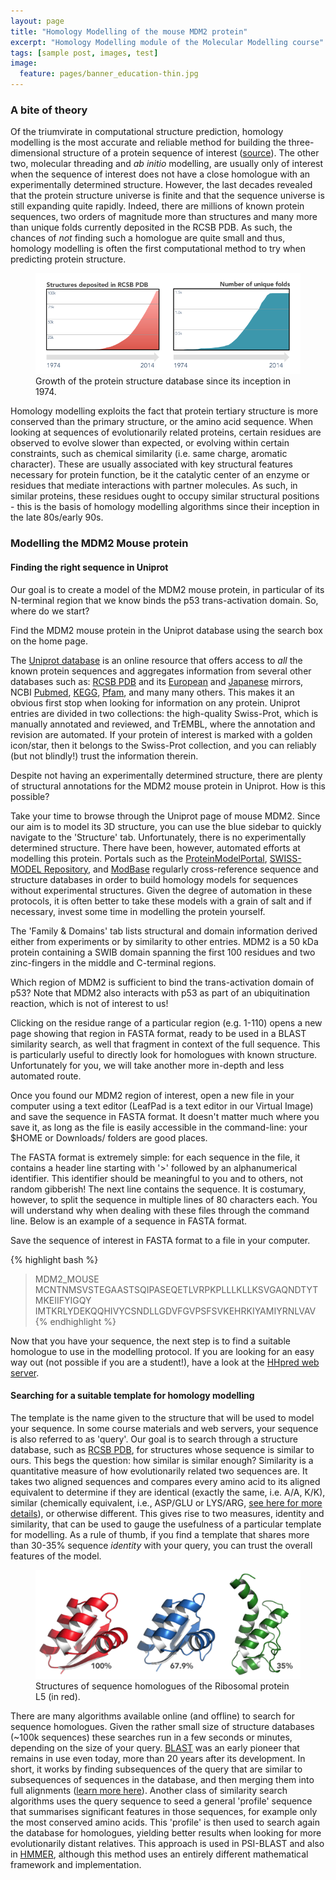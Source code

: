 ```yaml
---
layout: page
title: "Homology Modelling of the mouse MDM2 protein"
excerpt: "Homology Modelling module of the Molecular Modelling course"
tags: [sample post, images, test]
image:
  feature: pages/banner_education-thin.jpg
---
```


### A bite of theory
Of the triumvirate in computational structure prediction, homology modelling is the most accurate 
and reliable method for building the three-dimensional structure of a protein sequence of interest
([source](http://salilab.org/modeller/downloads/marc-bozi.pdf)). The other two, molecular threading 
and *ab initio* modelling, are usually only of interest when the sequence of interest does not have
a close homologue with an experimentally determined structure. However, the last decades revealed 
that the protein structure universe is finite and that the sequence universe is still expanding quite 
rapidly. Indeed, there are millions of known protein sequences, two orders of magnitude more than 
structures and many more than unique folds currently deposited in the RCSB PDB. As such, the 
chances of *not* finding such a homologue are quite small and thus, homology modelling is often the
first computational method to try when predicting protein structure.

<figure>
    <a href="/images/molmod/rcsb-statistics.png"><img src="/images/molmod/rcsb-statistics.png"></a>
    <figcaption>Growth of the protein structure database since its inception in 1974.</figcaption>
</figure>

Homology modelling exploits the fact that protein tertiary structure is more conserved than the 
primary structure, or the amino acid sequence. When looking at sequences of evolutionarily related 
proteins, certain residues are observed to evolve slower than expected, or evolving within certain
constraints, such as chemical similarity (i.e. same charge, aromatic character). These are usually 
associated with key structural features necessary for protein function, be it the catalytic center of
an enzyme or residues that mediate interactions with partner molecules. As such, in similar proteins,
these residues ought to occupy similar structural positions - this is the basis of homology modelling
algorithms since their inception in the late 80s/early 90s.

### Modelling the MDM2 Mouse protein

#### Finding the right sequence in Uniprot

Our goal is to create a model of the MDM2 mouse protein, in particular of its N-terminal region that
we know binds the p53 trans-activation domain. So, where do we start?

<a class="prompt prompt-info">
	Find the MDM2 mouse protein in the Uniprot database using the search box on the home page.
</a>

The [Uniprot database](http://www.uniprot.org) is an online resource that offers access to *all* the
known protein sequences and aggregates information from several other databases such as:
[RCSB PDB](http://www.rcsb.org) and its [European](http://www.ebi.ac.uk/pdbe) and 
[Japanese](http://www.pdbj.org) mirrors, NCBI [Pubmed](http://www.pubmed.org), [KEGG](http://www.genome.jp/kegg/),
[Pfam](http://pfam.xfam.org/), and many many others. This makes it an obvious first stop when looking
for information on any protein. Uniprot entries are divided in two collections: the high-quality 
Swiss-Prot, which is manually annotated and reviewed, and TrEMBL, where the annotation and revision 
are automated. If your protein of interest is marked with a golden icon/star, then it belongs to the
Swiss-Prot collection, and you can reliably (but not blindly!) trust the information therein.

<a class="prompt prompt-question">
	Despite not having an experimentally determined structure, there are plenty of structural 
	annotations for the MDM2 mouse protein in Uniprot. How is this possible?
</a>

Take your time to browse through the Uniprot page of mouse MDM2. Since our aim is to model its 3D
structure, you can use the blue sidebar to quickly navigate to the 'Structure' tab. Unfortunately,
there is no experimentally determined structure. There have been, however, automated efforts at
modelling this protein. Portals such as the [ProteinModelPortal](http://www.proteinmodelportal.org/),
[SWISS-MODEL Repository](http://swissmodel.expasy.org/), and
[ModBase](http://modbase.compbio.ucsf.edu/modbase-cgi/index.cgi) regularly cross-reference sequence 
and structure databases in order to build homology models for sequences without experimental
structures. Given the degree of automation in these protocols, it is often better to take these 
models with a grain of salt and if necessary, invest some time in modelling the protein yourself.

The 'Family & Domains' tab lists structural and domain information derived either from experiments 
or by similarity to other entries. MDM2 is a 50 kDa protein containing a SWIB domain spanning the 
first 100 residues and two zinc-fingers in the middle and C-terminal regions. 

<a class="prompt prompt-question">
	Which region of MDM2 is sufficient to bind the trans-activation domain of p53?
</a>
<a class="prompt prompt-attention">
	Note that MDM2 also interacts with p53 as part of an ubiquitination reaction, which is not of
	interest to us!
</a>

Clicking on the residue range of a particular region (e.g. 1-110) opens a new page showing that 
region in FASTA format, ready to be used in a BLAST similarity search, as well that fragment in 
context of the full sequence. This is particularly useful to directly look for homologues with known
structure. Unfortunately for you, we will take another more in-depth and less automated route.

Once you found our MDM2 region of interest, open a new file in your computer using a text editor 
(LeafPad is a text editor in our Virtual Image) and save the sequence in FASTA format. It doesn't
matter much where you save it, as long as the file is easily accessible in the command-line: your
$HOME or Downloads/ folders are good places.

The FASTA format is extremely simple: for each sequence in the file, it contains a header line 
starting with '>' followed by an alphanumerical identifier. This identifier should be meaningful to 
you and to others, not random gibberish! The next line contains the sequence. It is costumary, 
however, to split the sequence in multiple lines of 80 characters each. You will understand why when
dealing with these files through the command line. Below is an example of a sequence in FASTA format.

<a class="prompt prompt-info">
	Save the sequence of interest in FASTA format to a file in your computer.
</a> 

{% highlight bash %}
>MDM2_MOUSE
MCNTNMSVSTEGAASTSQIPASEQETLVRPKPLLLKLLKSVGAQNDTYTMKEIIFYIGQY
IMTKRLYDEKQQHIVYCSNDLLGDVFGVPSFSVKEHRKIYAMIYRNLVAV
{% endhighlight %}

Now that you have your sequence, the next step is to find a suitable homologue to use in the 
modelling protocol. If you are looking for an easy way out (not possible if you are a student!),
have a look at the [HHpred web server](http://toolkit.tuebingen.mpg.de/hhpred).

#### Searching for a suitable template for homology modelling
The template is the name given to the structure that will be used to model your sequence. In some
course materials and web servers, your sequence is also referred to as 'query'. Our goal is to search
through a structure database, such as [RCSB PDB](http://www.rcsb.org), for structures whose sequence
is similar to ours. This begs the question: how similar is similar enough? Similarity is a 
quantitative measure of how evolutionarily related two sequences are. It takes two aligned sequences
and compares every amino acid to its aligned equivalent to determine if they are identical (exactly
the same, i.e. A/A, K/K), similar (chemically equivalent, i.e., ASP/GLU or LYS/ARG, 
[see here for more details](http://www.russelllab.org/aas/)), or otherwise different. This gives 
rise to two measures, identity and similarity, that can be used to gauge the usefulness of a 
particular template for modelling. As a rule of thumb, if you find a template that shares more than 
30-35% sequence *identity* with your query, you can trust the overall features of the model.

<figure>
    <a href="/images/molmod/rcsb-statistics.png"><img src="/images/molmod/similarity-structures.png"></a>
    <figcaption>Structures of sequence homologues of the Ribosomal protein L5 (in red).</figcaption>
</figure>


There are many algorithms available online (and offline) to search for sequence homologues. Given the
rather small size of structure databases (~100k sequences) these searches run in a few seconds or 
minutes, depending on the size of your query. [BLAST](http://blast.ncbi.nlm.nih.gov/Blast.cgi) was an
early pioneer that remains in use even today, more than 20 years after its development. In short, it
works by finding subsequences of the query that are similar to subsequences of sequences in the 
database, and then merging them into full alignments ([learn more here](http://www.ncbi.nlm.nih.gov/pmc/articles/PMC3820096/)). 
Another class of similarity search algorithms uses the query sequence to seed a general 'profile'
sequence that summarises significant features in those sequences, for example only the most conserved
amino acids. This 'profile' is then used to search again the database for homologues, yielding better
results when looking for more evolutionarily distant relatives. This approach is used in PSI-BLAST
and also in [HMMER](hmmer.janelia.org), although this method uses an entirely different mathematical
framework and implementation.